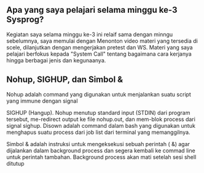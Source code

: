 ## Apa yang saya pelajari selama minggu ke-3 Sysprog?
Kegiatan saya selama minggu ke-3 ini relaif sama dengan minngu sebelumnya, saya memulai dengan Menonton video materi yang tersedia di scele, dilanjutkan dengan mengerjakan pretest dan WS. Materi yang saya pelajari berfokus kepada "System Call" tentang bagaimana cara kerjanya hingga berbagai jenis dan kegunaanya.

## Nohup, SIGHUP, dan Simbol &
Nohup adalah command yang digunakan untuk menjalankan suatu script yang immune dengan signal

SIGHUP (Hangup). Nohup menutup standard input (STDIN) dari program tersebut, me-redirect output ke
file nohup.out, dan mem-blok process dari signal sighup.
Disown adalah command dalam bash yang digunakan untuk menghapus suatu process dari job list dari
terminal yang memanggilnya.

Simbol & adalah instruksi untuk mengeksekusi sebuah perintah (<command> &) agar dijalankan dalam
background process dan segera kembali ke commad line untuk perintah tambahan. Background process
akan mati setelah sesi shell ditutup